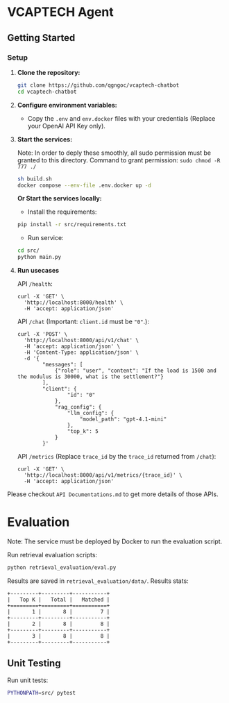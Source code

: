 # VCAPTECH Agent

## Getting Started

### Setup
1. **Clone the repository:**
   ```bash
   git clone https://github.com/qgngoc/vcaptech-chatbot
   cd vcaptech-chatbot
   ```

2. **Configure environment variables:**
   - Copy the `.env` and `env.docker` files with your credentials (Replace your OpenAI API Key only).

3. **Start the services:**
   
    Note: In order to deply these smoothly, all sudo permission must be granted to this directory. Command to grant permission: `sudo chmod -R 777 ./`

   ```bash
   sh build.sh
   docker compose --env-file .env.docker up -d
   ```
   **Or Start the services locally:**
   - Install the requirements:
   ```bash
   pip install -r src/requirements.txt
   ```
   - Run service:
   ```bash
   cd src/
   python main.py
   ```

5. **Run usecases**

   API `/health`:
   ```
   curl -X 'GET' \
     'http://localhost:8000/health' \
     -H 'accept: application/json'
   ```
   
   API `/chat` (Important: `client.id` must be `"0"`.):
   ```
   curl -X 'POST' \
     'http://localhost:8000/api/v1/chat' \
     -H 'accept: application/json' \
     -H 'Content-Type: application/json' \
     -d '{
           "messages": [
               {"role": "user", "content": "If the load is 1500 and the modulus is 30000, what is the settlement?"}
           ],
           "client": {
                   "id": "0"
               },
               "rag_config": {
                   "llm_config": {
                       "model_path": "gpt-4.1-mini"
                   },
                   "top_k": 5
               }
           }'
   ```
   
   API `/metrics` (Replace `trace_id` by the `trace_id` returned from `/chat`):
   ```
   curl -X 'GET' \
     'http://localhost:8000/api/v1/metrics/{trace_id}' \
     -H 'accept: application/json'
   ```

Please checkout `API Documentations.md` to get more details of those APIs.

# Evaluation
   Note: The service must be deployed by Docker to run the evaluation script.
   
   Run retrieval evaluation scripts:
   ```bash
   python retrieval_evaluation/eval.py
   ```
   Results are saved in `retrieval_evaluation/data/`.
   Results stats:
   ```
   +---------+---------+-----------+
   |   Top K |   Total |   Matched |
   +=========+=========+===========+
   |       1 |       8 |         7 |
   +---------+---------+-----------+
   |       2 |       8 |         8 |
   +---------+---------+-----------+
   |       3 |       8 |         8 |
   +---------+---------+-----------+
   ```

## Unit Testing
   Run unit tests:
   ```bash
   PYTHONPATH=src/ pytest
   ```
